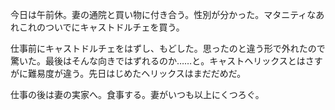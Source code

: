 今日は午前休。妻の通院と買い物に付き合う。性別が分かった。マタニティなあれこれのついでにキャストドルチェを買う。

仕事前にキャストドルチェをはずし、もどした。思ったのと違う形で外れたので驚いた。最後はそんな向きではずれるのか……と。キャストヘリックスとはさすがに難易度が違う。先日はじめたヘリックスはまだだめだ。

仕事の後は妻の実家へ。食事する。妻がいつも以上にくつろぐ。
